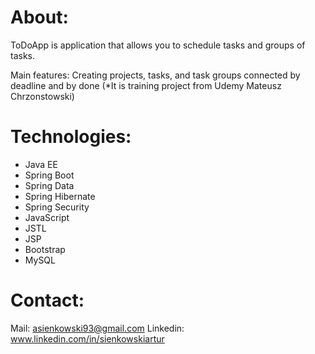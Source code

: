# About:
ToDoApp is application that allows you to schedule tasks and groups of tasks.


Main features:
Creating projects, tasks, and task groups connected by deadline and by done
(*It is training project from Udemy Mateusz Chrzonstowski)

# Technologies:

- Java EE
- Spring Boot
- Spring Data
- Spring Hibernate
- Spring Security
- JavaScript
- JSTL
- JSP
- Bootstrap
- MySQL

# Contact:

Mail: asienkowski93@gmail.com
Linkedin: www.linkedin.com/in/sienkowskiartur
